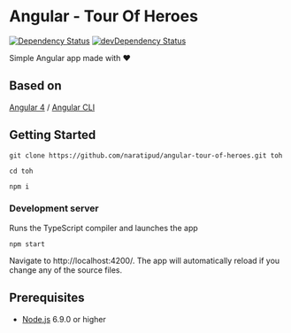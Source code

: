 # Angular - Tour Of Heroes

[![Dependency Status][david-badge]][david-badge-url]
[![devDependency Status][david-dev-badge]][david-dev-badge-url]

Simple Angular app made with :heart:

## Based on

[Angular 4](https://angular.io/) / [Angular CLI](https://github.com/angular/angular-cli)

## Getting Started

```
git clone https://github.com/naratipud/angular-tour-of-heroes.git toh

cd toh

npm i
```

### Development server

Runs the TypeScript compiler and launches the app

```
npm start
```

Navigate to http://localhost:4200/. The app will automatically reload if you change any of the source files.

## Prerequisites

* [Node.js](https://nodejs.org/en/) 6.9.0 or higher

[david-badge]: https://david-dm.org/naratipud/angular-tour-of-heroes.svg
[david-badge-url]: https://david-dm.org/naratipud/angular-tour-of-heroes
[david-dev-badge]: https://david-dm.org/naratipud/angular-tour-of-heroes/dev-status.svg
[david-dev-badge-url]: https://david-dm.org/naratipud/angular-tour-of-heroes?type=dev
[npm-badge]: https://img.shields.io/npm/v/@angular/cli.svg
[npm-badge-url]: https://www.npmjs.com/package/@angular/cli
